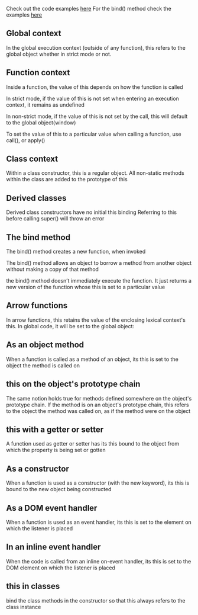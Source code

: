 Check out the code examples [here](this.js)
For the bind() method check the examples [here](bind.js)

## Global context
In the global execution context (outside of any function), this refers to the global object whether in strict mode or not.

## Function context
Inside a function, the value of this depends on how the function is called

In strict mode, if the value of this is not set when entering an execution context, it remains as undefined

In non-strict mode, if the value of this is not set by the call, this will default to the global object(window)

To set the value of this to a particular value when calling a function, use call(), or apply()

## Class context
Within a class constructor, this is a regular object. All non-static methods within the class are added to the prototype of this

## Derived classes
Derived class constructors have no initial this binding
Referring to this before calling super() will throw an error

## The bind method
The bind() method creates a new function, when invoked

The bind() method allows an object to borrow a method from another object without making a copy of that method

the bind() method doesn’t immediately execute the function. It just returns a new version of the function whose this is set to a particular value


## Arrow functions
In arrow functions, this retains the value of the enclosing lexical context's this. In global code, it will be set to the global object:


## As an object method
When a function is called as a method of an object, its this is set to the object the method is called on

## this on the object's prototype chain
The same notion holds true for methods defined somewhere on the object's prototype chain. If the method is on an object's prototype chain, this refers to the object the method was called on, as if the method were on the object

## this with a getter or setter
A function used as getter or setter has its this bound to the object from which the property is being set or gotten


## As a constructor
When a function is used as a constructor (with the new keyword), its this is bound to the new object being constructed

## As a DOM event handler
When a function is used as an event handler, its this is set to the element on which the listener is placed

## In an inline event handler
When the code is called from an inline on-event handler, its this is set to the DOM element on which the listener is placed

## this in classes
bind the class methods in the constructor so that this always refers to the class instance